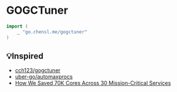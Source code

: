 # GOGCTuner

```go
import (
	_ "go.chensl.me/gogctuner"
)
```

## 💡Inspired

- [cch123/gogctuner](https://github.com/cch123/gogctuner)
- [uber-go/automaxprocs](https://github.com/uber-go/automaxprocs)
- [How We Saved 70K Cores Across 30 Mission-Critical Services](https://eng.uber.com/how-we-saved-70k-cores-across-30-mission-critical-services/)
